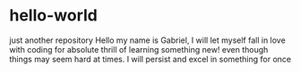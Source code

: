 # hello-world
just another repository
Hello my name is Gabriel, I will let myself fall in love with coding for absolute thrill of learning something new! even though things may seem hard at times. I will persist and excel in something for once
